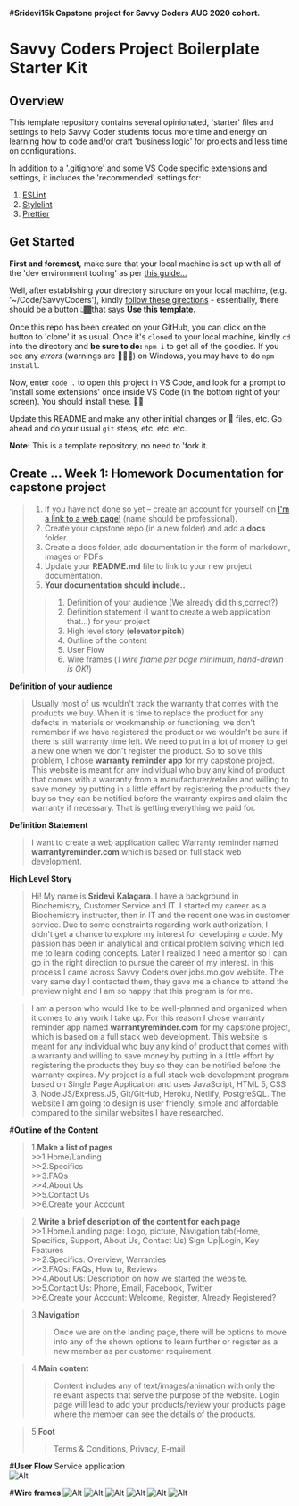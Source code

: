 #**Sridevi15k Capstone project for Savvy Coders AUG 2020 cohort.**

# Savvy Coders Project Boilerplate Starter Kit

## Overview

This template repository contains several opinionated, 'starter' files and settings to help Savvy Coder students focus more time and energy on learning how to code and/or craft 'business logic' for projects and less time on configurations.

In addition to a '.gitignore' and some VS Code specific extensions and settings, it includes the 'recommended' settings for:

1. [ESLint](eslint.org)
2. [Stylelint](stylelint.io)
3. [Prettier](prettier.io)

## Get Started

**First and foremost,** make sure that your local machine is set up with all of the 'dev environment tooling' as per [this guide...](https://www.notion.so/codefinity/Setting-up-a-Local-Dev-Environment-97de62a546f943fbbc7a246b4785a343)

Well, after establishing your directory structure on your local machine, (e.g. '~/Code/SavvyCoders'), kindly [follow these girections](https://help.github.com/en/github/creating-cloning-and-archiving-repositories/creating-a-repository-from-a-template) - essentially, there should be a button 👆🏾that says **Use this template.**

Once this repo has been created on your GitHub, you can click on the button to 'clone' it as usual. Once it's `clone`d to your local machine, kindly `cd` into the directory and **be sure to do:** `npm i` to get all of the goodies. If you see any _errors_ (warnings are 🙆🏾‍♂️) on Windows, you may have to do `npm install`.

Now, enter `code .` to open this project in VS Code, and look for a prompt to 'install some extensions' once inside VS Code (in the bottom right of your screen). You should install these. 👍🏾

Update this README and make any other initial changes or 🌱 files, etc. Go ahead and do your usual `git` steps, etc. etc. etc.

**Note:** This is a template repository, no need to 'fork it.


**Create ... Week 1: Homework Documentation for capstone project**
----------------------------------------
>1. If you have not done so yet – create an account for yourself on [I'm a link to a web page!](www.github.com) (name should be professional).<br>
>2. Create your capstone repo (in a new folder) and add a **docs** folder.<br>
>3. Create a docs folder, add documentation in the form of markdown, images or PDFs.<br>
>4. Update your **README.md** file to link to your new project documentation.<br>
>5. **Your documentation should include..**<br>
  >>1. Definition of your audience (We already did this,correct?)<br>
  >>2. Definition statement (I want to create a web application that...) for your project<br>
  >>3. High level story (**elevator pitch**)<br>
  >>4. Outline of the content<br>
  >>5. User Flow<br>
  >>6. Wire frames (_1 wire frame per page minimum, hand-drawn is OK!_)


**Definition of your audience**
  >Usually most of us wouldn't track the warranty that comes with the products we buy. When it is time to replace the product for any defects in materials or workmanship or functioning, we don't remember if we have registered the product or we wouldn't be sure if there is still warranty time left. We need to put in a lot of money to get a new one when we don't register the product. So to solve this problem, I chose **warranty reminder app** for my capstone project. This website is meant for any individual who buy any kind of product that comes with a warranty from a manufacturer/retailer and willing to save money by putting in a little effort by registering the products they buy so they can be notified before the warranty expires and claim the warranty if necessary. That is getting everything we paid for.

**Definition Statement**
>I want to create a web application called Warranty reminder named **warrantyreminder.com** which is based on full stack web development.

**High Level Story**
>Hi! My name is **Sridevi Kalagara**. I have a background in Biochemistry, Customer Service and IT. I started my career as a Biochemistry instructor, then in IT and the recent one was in customer service. Due to some constraints regarding work authorization, I didn't get a chance to explore my interest for developing a code. My passion has been in analytical and critical problem solving which led me to learn coding concepts. Later I realized I need a mentor so I can go in the right direction to pursue the career of my interest. In this process I came across Savvy Coders over jobs.mo.gov website. The very same day I contacted them, they gave me a chance to attend the preview night and I am so happy that this program is for me.

>I am a person who would like to be well-planned and organized when it comes to any work I take up. For this reason I chose warranty reminder app named **warrantyreminder.com** for my capstone project, which is based on a full stack web development. This website is meant for any individual who buy any kind of product that comes with a warranty and willing to save money by putting in a little effort by registering the products they buy so they can be notified before the warranty expires. My project is a  full stack web development program based on Single Page Application and uses JavaScript, HTML 5, CSS 3, Node.JS/Express.JS, Git/GitHub, Heroku, Netlify, PostgreSQL. The website I am going to design is user friendly, simple and affordable compared to the similar websites I have researched.<br>

#**Outline of the Content**<br>
>1.**Make a list of pages**<br>
	>>1.Home/Landing<br>
	>>2.Specifics<br>
	>>3.FAQs<br>
	>>4.About Us<br>
	>>5.Contact Us<br>
	>>6.Create your Account<br>

>2.**Write a brief description of the content for each page**<br>
	>>1.Home/Landing page: Logo, picture, Navigation tab(Home, Specifics,    Support, About Us, Contact Us) Sign Up|Login, Key Features<br>
	>>2.Specifics: Overview, Warranties<br>
	>>3.FAQs: FAQs, How to, Reviews<br>
	>>4.About Us: Description on how we started the website.<br>
	>>5.Contact Us: Phone, Email, Facebook, Twitter<br>
	>>6.Create your Account: Welcome, Register, Already Registered?<br>

>3.**Navigation**<br>
 >>Once we are on the landing page, there will be options to move into any of the shown options to learn further or register as a new member as per customer requirement.

>4.**Main content**<br>
>>Content includes any of text/images/animation with only the relevant aspects that serve the purpose of the website. Login page will lead to add your products/review your products page where the member can see the details of the products.

>5.**Foot**<br>
>>Terms & Conditions, Privacy, E-mail


#**User Flow** Service application<br>
![Alt](FlowChartDiagram.png)

#**Wire frames**
![Alt](WireframeDiagram.png)
![Alt](Wireframepage1Diagram.png)
![Alt](Wireframepage2Diagram.png)
![Alt](Wireframepage3Diagram.png)
![Alt](Wireframepage4Diagram.png)
![Alt](Wireframepage5Diagram.png)




